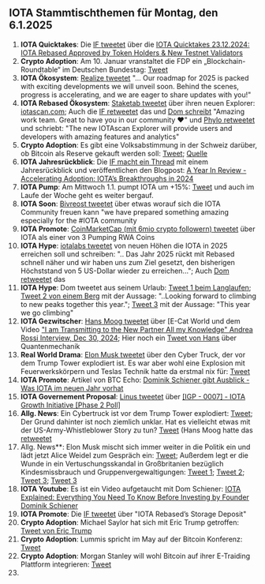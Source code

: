 ## IOTA Stammtischthemen für Montag, den 6.1.2025

1. **IOTA Quicktakes**: Die [IF tweetet](https://x.com/iota/status/1871133722218480018) über die [IOTA Quicktakes 23.12.2024: IOTA Rebased Approved by Token Holders & New Testnet Validators](https://www.youtube.com/watch?v=9N-oU0sFp5Q)
2. **Crypto Adoption**: Am 10. Januar vranstaltet die FDP ein „Blockchain-Roundtable“ im Deutschen Bundestag: [Tweet](https://x.com/BitcoinDACH/status/1873811698475479536)
3. **IOTA Ökosystem**: [Realize tweetet](https://x.com/realizefinance/status/1874749079290269822) "... Our roadmap for 2025 is packed with exciting developments we will unveil soon. Behind the scenes, progress is accelerating, and we are eager to share updates with you!"
4. **IOTA Rebased Ökosystem**: [Staketab tweetet](https://x.com/staketab/status/1873708313957056966) über ihren neuen Explorer: [iotascan.com](https://iotascan.com/testnet/news/733); Auch die [IF retweetet](https://x.com/iota/status/1873720601338147267) das und [Dom schreibt](https://x.com/DomSchiener/status/1873970691508457556) "Amazing work team. Great to have you in our community ❤️" und [Phylo retweetet](https://x.com/PhyloIota/status/1873714295193907388) und schriebt: "The new IOTAscan Explorer will provide users and developers with amazing features and analytics"
5. **Crypto Adoption**: Es gibt eine Volksabstimmung in der Schweiz darüber, ob Bitcoin als Reserve gekauft werden soll: [Tweet](https://x.com/BitcoinDACH/status/1874098322799288557); [Quelle](https://www.fedlex.admin.ch/eli/fga/2024/3277/de)
6. **IOTA Jahresrückblick**: Die [IF macht ein Thread](https://x.com/iota/status/1874093156783837394) mit einem Jahresrückblick und veröffentlichen den Blogpost: [A Year In Review - Accelerating Adoption: IOTA’s Breakthroughs in 2024](https://blog.iota.org/year-review-2024/)
7. **IOTA Pump**: Am Mittwoch 1.1. pumpt IOTA um +15%: [Tweet](https://x.com/Vrom14286662/status/1874528800148754860) und auch im Laufe der Woche geht es weiter bergauf.
8. **IOTA Soon**: [Bivreost tweetet](https://x.com/RodionVikol/status/1874856743890727378) über etwas worauf sich die IOTA Community freuen kann "we have prepared something amazing especially for the #IOTA community
9. **IOTA Promote**: [CoinMarketCap (mit 6mio crypto followern) tweetet](https://x.com/CoinMarketCap/status/1875093765905412276) über IOTA als einer von 3 Pumping RWA Coins
10. **IOTA Hype**: [iotalabs tweetet](https://vxtwitter.com/iotalabs_/status/1874093159505924394) von neuen Höhen die IOTA in 2025 erreichen soll und schreiben: ".. Das Jahr 2025 rückt mit Rebased schnell näher und wir haben uns zum Ziel gesetzt, den bisherigen Höchststand von 5 US-Dollar wieder zu erreichen..."; Auch [Dom retweetet](https://x.com/DomSchiener/status/1874100767470035358?mx=2) das
11. **IOTA Hype**: Dom tweetet aus seinem Urlaub: [Tweet 1 beim Langlaufen](https://x.com/DomSchiener/status/1874096941560455305); [Tweet 2 von einem Berg](https://x.com/DomSchiener/status/1874450783699345784) mit der Aussage: "..Looking forward to climbing to new peaks together this year."; [Tweet 3](https://x.com/DomSchiener/status/1875325354883321899) mit der Aussage: "This year we go climbing"
12. **IOTA Gezwitscher**: [Hans Moog tweetet](https://x.com/hus_qy/status/1873925192986091592) über [E-Cat World und dem Video ["I am Transmitting to the New Partner All my Knowledge" Andrea Rossi Interview, Dec 30, 2024](https://www.youtube.com/watch?v=gz6hEvsrq3A); Hier noch ein [Tweet von Hans](https://x.com/hus_qy/status/1873901632330858810) über Quantenmechanik
13. **Real World Drama**: [Elon Musk tweetet](https://x.com/elonmusk/status/1874558969802547611) über den Cyber Truck, der vor dem Trump Tower explodiert ist. Es war aber wohl eine Explosion mit Feuerwerkskörpern und Teslas Technik hatte da erstmal nix für: [Tweet](https://x.com/elonmusk/status/1874579547452269054)
14. **IOTA Promote**: Artikel von BTC Echo: [Dominik Schiener gibt Ausblick - Was IOTA im neuen Jahr vorhat](https://www.btc-echo.de/news/iota-ausblick-was-das-krypto-projekt-2025-vorhat-197174/)
15. **IOTA Governement Proposal**: [Linus tweetet](https://x.com/LinusNaumann/status/1875346671368015891) über [[IGP - 0007] - IOTA Growth Initiative [Phase 2 Poll]](https://govern.iota.org/t/igp-0007-iota-growth-initiative-phase-2-poll/1782)
16. **Allg. News**: Ein Cybertruck ist vor dem Trump Tower explodiert: [Tweet](https://x.com/CYBRCAB/status/1874537286857273798); Der Grund dahinter ist noch ziemlich unklar. Hat es vielleicht etwas mit der US-Army-Whistleblower Story zu tun? [Tweet](https://x.com/rosscoulthart/status/1875331740488921414) (Hans Moog hatte das [retweetet](https://x.com/rosscoulthart/status/1875341410830053445)
17. Allg. News**: Elon Musk mischt sich immer weiter in die Politik ein und lädt jetzt Alice Weidel zum Gespräch ein: [Tweet](https://x.com/elonmusk/status/1875201872283439199); Außerdem legt er die Wunde in ein Vertuschungsskandal in Großbritanien bezüglich Kindesmissbrauch und Gruppenvergewaltigungen: [Tweet 1](https://x.com/elonmusk/status/1875243769039302778); [Tweet 2](https://x.com/elonmusk/status/1875246496247116067); [Tweet 3](https://x.com/visegrad24/status/1875223603605860526); [Tweet 3](https://x.com/elonmusk/status/1875145167633887358)
18. **IOTA Youtube**: Es ist ein Video aufgetaucht mit Dom Schiener: [IOTA Explained: Everything You Need To Know Before Investing by Founder Dominik Schiener](https://www.youtube.com/watch?v=TLgUIgw4zCk)
19. **IOTA Promote**: Die [IF tweetet](https://x.com/iota/status/1875180322934907321) über "IOTA Rebased’s Storage Deposit"
20. **Crypto Adoption**: Michael Saylor hat sich mit Eric Trump getroffen: [Tweet von Eric Trump](https://x.com/EricTrump/status/1875019622766031101)
21. **Crypto Adoption**: Lummis spricht im May auf der Bitcoin Konferenz: [Tweet](https://x.com/BitcoinMagazine/status/1874925689285304603)
22. **Crypto Adoption**: Morgan Stanley will wohl Bitcoin auf ihrer E-Traiding Plattform integrieren: [Tweet](https://x.com/BitcoinMagazine/status/1874819608638902538)
23. 
